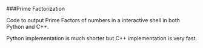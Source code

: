 ###Prime Factorization

Code to output Prime Factors of numbers in a interactive shell in both Python and C++.

Python implementation is much shorter but C++ implementation is very fast.